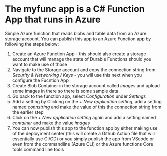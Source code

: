 # The myfunc app is a C# Function App that runs in Azure

Simple Azure function that reads blobs and table data from an Azure storage account.
You can publish this app to an Azure Function app by following the steps below:

1. Create an Azure Function App  - this should also create a storage account that will manage the state of Durable Functions should you want to make use of those
2. Navigate to the Storage account and copy the connection string from *Security & Networking / Keys* - you will use this next when you configure the Fucntion App
3. Create Blob Container in the storage account called *images* and upload some images in there so there is some sample data  
4. Go back to the function app, select *Configuration* under *Settings*
5. Add a setting by Clicking on the *+ New application setting*, add a setting named *connstring* and make the value of this the connection string from the earlier step
6. Click on the *+ New application setting* again and add a setting named *container* and make the value *images*
7. You can now publish this app to the function app by either making use of the deployment center (this will create a Github Action file that will essentially use CI/CD) or you simply publish the app from VScode or even from the commandline (Azure CLI) or the Azure functions Core tools command line tools   
